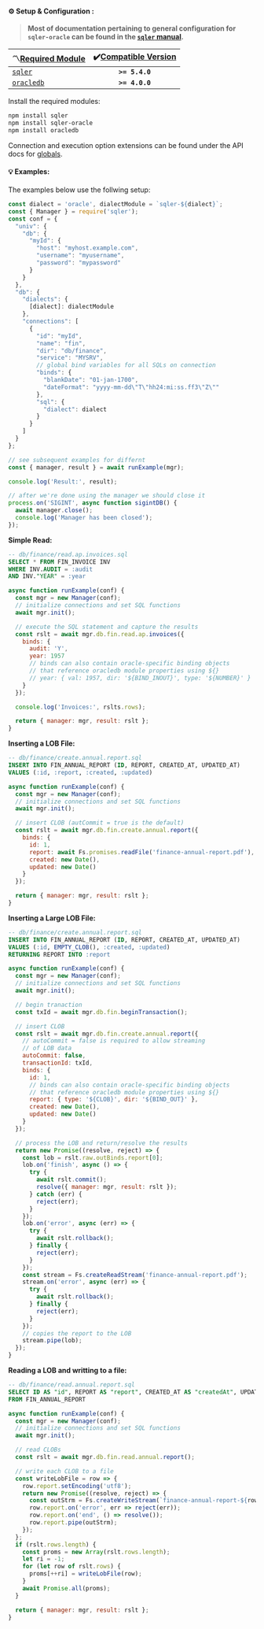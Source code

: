 #### ⚙️ Setup &amp; Configuration <sub id="conf"></sub>:

> __Most of documentation pertaining to general configuration for `sqler-oracle` can be found in the [`sqler` manual](https://ugate.github.io/sqler).__

| 〽️<u>Required Module</u> | ✔️<u>Compatible Version</u> |
| :---         |     :---:      |
| [`sqler`](https://ugate.github.io/sqler/) | __`>= 5.4.0`__ |
| [`oracledb`](https://oracle.github.io/node-oracledb/) | __`>= 4.0.0`__ |

Install the required modules:
```sh
npm install sqler
npm install sqler-oracle
npm install oracledb
```

Connection and execution option extensions can be found under the API docs for [globals](global.html).

#### 💡 Examples<sub id="examples"></sub>:

The examples below use the follwing setup:
```js
const dialect = 'oracle', dialectModule = `sqler-${dialect}`;
const { Manager } = require('sqler');
const conf = {
  "univ": {
    "db": {
      "myId": {
        "host": "myhost.example.com",
        "username": "myusername",
        "password": "mypassword"
      }
    }
  },
  "db": {
    "dialects": {
      [dialect]: dialectModule
    },
    "connections": [
      {
        "id": "myId",
        "name": "fin",
        "dir": "db/finance",
        "service": "MYSRV",
        // global bind variables for all SQLs on connection
        "binds": {
          "blankDate": "01-jan-1700",
          "dateFormat": "yyyy-mm-dd\"T\"hh24:mi:ss.ff3\"Z\""
        },
        "sql": {
          "dialect": dialect
        }
      }
    ]
  }
};

// see subsequent examples for differnt 
const { manager, result } = await runExample(mgr);

console.log('Result:', result);

// after we're done using the manager we should close it
process.on('SIGINT', async function sigintDB() {
  await manager.close();
  console.log('Manager has been closed');
});
```

__Simple Read:__
```sql
-- db/finance/read.ap.invoices.sql
SELECT * FROM FIN_INVOICE INV
WHERE INV.AUDIT = :audit
AND INV."YEAR" = :year
```
```js
async function runExample(conf) {
  const mgr = new Manager(conf);
  // initialize connections and set SQL functions
  await mgr.init();

  // execute the SQL statement and capture the results
  const rslt = await mgr.db.fin.read.ap.invoices({
    binds: {
      audit: 'Y',
      year: 1957
      // binds can also contain oracle-specific binding objects
      // that reference oracledb module properties using ${}
      // year: { val: 1957, dir: '${BIND_INOUT}', type: '${NUMBER}' }
    }
  });

  console.log('Invoices:', rslts.rows);

  return { manager: mgr, result: rslt };
}
```

__Inserting a LOB File:__
```sql
-- db/finance/create.annual.report.sql
INSERT INTO FIN_ANNUAL_REPORT (ID, REPORT, CREATED_AT, UPDATED_AT)
VALUES (:id, :report, :created, :updated)
```
```js
async function runExample(conf) {
  const mgr = new Manager(conf);
  // initialize connections and set SQL functions
  await mgr.init();

  // insert CLOB (autCommit = true is the default)
  const rslt = await mgr.db.fin.create.annual.report({
    binds: {
      id: 1,
      report: await Fs.promises.readFile('finance-annual-report.pdf'),
      created: new Date(),
      updated: new Date()
    }
  });

  return { manager: mgr, result: rslt };
}
```

__Inserting a Large LOB File:__
```sql
-- db/finance/create.annual.report.sql
INSERT INTO FIN_ANNUAL_REPORT (ID, REPORT, CREATED_AT, UPDATED_AT)
VALUES (:id, EMPTY_CLOB(), :created, :updated)
RETURNING REPORT INTO :report
```
```js
async function runExample(conf) {
  const mgr = new Manager(conf);
  // initialize connections and set SQL functions
  await mgr.init();

  // begin tranaction
  const txId = await mgr.db.fin.beginTransaction();

  // insert CLOB
  const rslt = await mgr.db.fin.create.annual.report({
    // autoCommit = false is required to allow streaming
    // of LOB data 
    autoCommit: false,
    transactionId: txId,
    binds: {
      id: 1,
      // binds can also contain oracle-specific binding objects
      // that reference oracledb module properties using ${}
      report: { type: '${CLOB}', dir: '${BIND_OUT}' },
      created: new Date(),
      updated: new Date()
    }
  });

  // process the LOB and return/resolve the results
  return new Promise((resolve, reject) => {
    const lob = rslt.raw.outBinds.report[0];
    lob.on('finish', async () => {
      try {
        await rslt.commit();
        resolve({ manager: mgr, result: rslt });
      } catch (err) {
        reject(err);
      }
    });
    lob.on('error', async (err) => {
      try {
        await rslt.rollback();
      } finally {
        reject(err);
      }
    });
    const stream = Fs.createReadStream('finance-annual-report.pdf');
    stream.on('error', async (err) => {
      try {
        await rslt.rollback();
      } finally {
        reject(err);
      }
    });
    // copies the report to the LOB
    stream.pipe(lob);  
  });
}
```

__Reading a LOB and writting to a file:__
```sql
-- db/finance/read.annual.report.sql
SELECT ID AS "id", REPORT AS "report", CREATED_AT AS "createdAt", UPDATED_AT AS "updatedAt"
FROM FIN_ANNUAL_REPORT
```
```js
async function runExample(conf) {
  const mgr = new Manager(conf);
  // initialize connections and set SQL functions
  await mgr.init();

  // read CLOBs
  const rslt = await mgr.db.fin.read.annual.report();

  // write each CLOB to a file
  const writeLobFile = row => {
    row.report.setEncoding('utf8');
    return new Promise((resolve, reject) => {
      const outStrm = Fs.createWriteStream(`finance-annual-report-${row.id}.pdf`);
      row.report.on('error', err => reject(err));
      row.report.on('end', () => resolve());
      row.report.pipe(outStrm);
    });
  };
  if (rslt.rows.length) {
    const proms = new Array(rslt.rows.length);
    let ri = -1;
    for (let row of rslt.rows) {
      proms[++ri] = writeLobFile(row);
    }
    await Promise.all(proms);
  }

  return { manager: mgr, result: rslt };
}
```